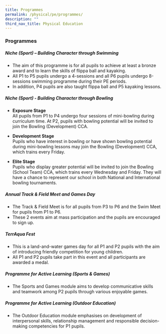 ```yaml
---
title: Programmes
permalink: /physical/pe/programmes/
description: ""
third_nav_title: Physical Education
---
```

### **Programmes**
##### **Niche (Sport) – Building Character through Swimming**
*   The aim of this programme is for all pupils to achieve at least a bronze award and to learn the skills of flippa ball and kayaking.
*   All P1 to P5 pupils undergo a 4-sessions and all P6 pupils undergo 8-sessions swimming programme during their PE periods.
*   In addition, P4 pupils are also taught flippa ball and P5 kayaking lessons.

##### **Niche (Sport) - Building Character through Bowling**
*   **Exposure Stage**<br>
All pupils from P1 to P4 undergo four sessions of mini-bowling during curriculum time. At P2, pupils with bowling potential will be invited to join the Bowling (Development) CCA.

*   **Development Stage**<br>
Pupils who have interest in bowling or have shown bowling potential during mini-bowling lessons may join the Bowling (Development) CCA, which trains every Friday.

*   **Elite Stage**<br>
Pupils who display greater potential will be invited to join the Bowling (School Team) CCA, which trains every Wednesday and Friday. They will have a chance to represent our school in both National and International bowling tournaments.

##### **Annual Track & Field Meet and Games Day**
*   The Track & Field Meet is for all pupils from P3 to P6 and the Swim Meet for pupils from P1 to P6.
*   These 2 events aim at mass participation and the pupils are encouraged to sign up.

##### **TerrAqua Fest**
*   This is a land-and-water games day for all P1 and P2 pupils with the aim of introducing friendly competition for young children.
*   All P1 and P2 pupils take part in this event and all participants are awarded a medal.

##### **Programme for Active Learning (Sports & Games)**
*   The Sports and Games module aims to develop communicative skills and teamwork among P2 pupils through various enjoyable games.

##### **Programme for Active Learning (Outdoor Education)**
* The Outdoor Education module emphasises on development of interpersonal skills, relationship management and responsible decision-making competencies for P1 pupils.